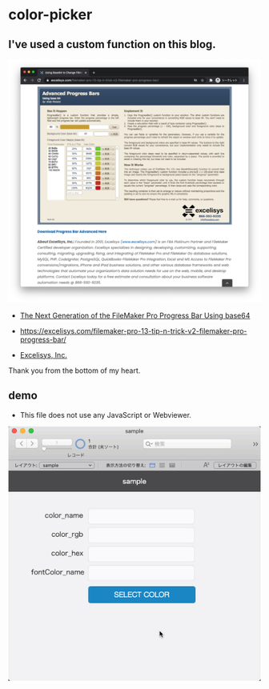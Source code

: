 # color-picker

## I've used a custom function on this blog.

![The Next Generation of the FileMaker Pro Progress Bar Using base64](./image/filemaker-pro-13-tip-n-trick-v2-filemaker-pro-progress-bar.png "The Next Generation of the FileMaker Pro Progress Bar Using base64")

- [The Next Generation of the FileMaker Pro Progress Bar Using base64](https://excelisys.com/filemaker-pro-13-tip-n-trick-v2-filemaker-pro-progress-bar/)

- https://excelisys.com/filemaker-pro-13-tip-n-trick-v2-filemaker-pro-progress-bar/

- [Excelisys, Inc.](http://www.excelisys.com/)

Thank you from the bottom of my heart.

## demo

- This file does not use any JavaScript or Webviewer.

![demo](./image/frudens_color_picker.gif "demo")



